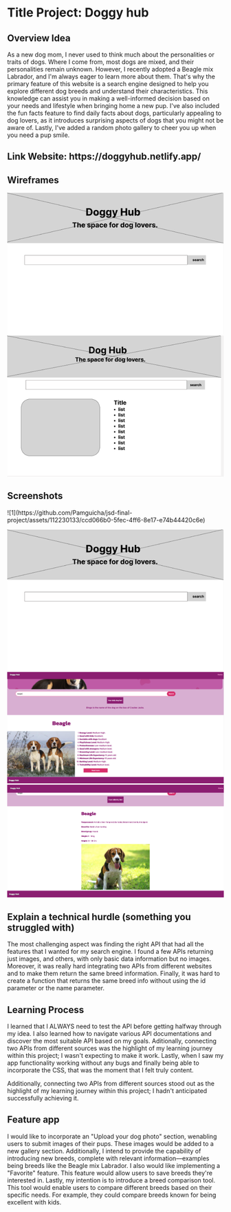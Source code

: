 

<h1> <strong>Title Project:</strong> Doggy hub </h1>
<h2> Overview Idea </h2>
<p> As a new dog mom, I never used to think much about the personalities or traits of dogs. Where I come from, most dogs are mixed, and their personalities remain unknown. However, I recently adopted a Beagle mix Labrador, and I'm always eager to learn more about them. That's why the primary feature of this website is a search engine designed to help you explore different dog breeds and understand their characteristics. This knowledge can assist you in making a well-informed decision based on your needs and lifestyle when bringing home a new pup. I've also included the fun facts feature to find daily facts about dogs, particularly appealing to dog lovers, as it introduces surprising aspects of dogs that you might not be aware of.
Lastly, I've added a random photo gallery to cheer you up when you need a pup smile. </p>


<h2> Link Website: https://doggyhub.netlify.app/ </h2>

<h2> Wireframes </h2>
<img src="images-readme/4.png" alt="dog">
<img  src="images-readme/5.png" alt="dog">

<h2> Screenshots</h2>![1](https://github.com/Pamguicha/jsd-final-project/assets/112230133/ccd066b0-5fec-4ff6-8e17-e74b44420c6e)

![Alt text](Images-readme/4.png)
<img  src="images-readme/2.png" alt="dog">
<img  src="images-readme/3.png" alt="dog">


<h2>Explain a technical hurdle (something you struggled with) </h2>
<p>The most challenging aspect was finding the right API that had all the features that I wanted for my search engine.
I found a few APIs returning just images, and others, with only basic data information but no images. Moreover, it was really hard integrating two APIs from different websites and to make 
them return the same breed information. Finally, it was hard to create a function that returns the same breed info without using the id parameter or the name parameter. </p>

<h2> Learning Process </h2>
<p>I learned that I ALWAYS need to test the API before getting halfway through my idea. I also learned  how to navigate various API documentations and discover the most suitable API based on my goals. 
Aditionally, connecting two APIs from different sources was the highlight of my learning journey within this project; I wasn't expecting to make it work. 
Lastly, when I saw my app functionality working without any bugs and finally being able to incorporate the CSS, that was the moment that I felt truly content. </p>

Additionally, connecting two APIs from different sources stood out as the highlight of my learning journey within this project; I hadn't anticipated successfully achieving it.

<h2> Feature app </h2>
<p> I would like to incorporate an "Upload your dog photo" section, wenabling users to submit images of their pups. These images would be added to a new gallery section. Additionally, I intend to provide the capability of introducing new breeds, complete with relevant information—examples being breeds like the Beagle mix Labrador. I also would like implementing a  "Favorite" feature. This feature would allow users to save breeds they're interested in. Lastly, my intention is to introduce a breed comparison tool. This tool would enable users to compare different breeds based on their specific needs. For example, they could compare breeds known for being excellent with kids. </p>








